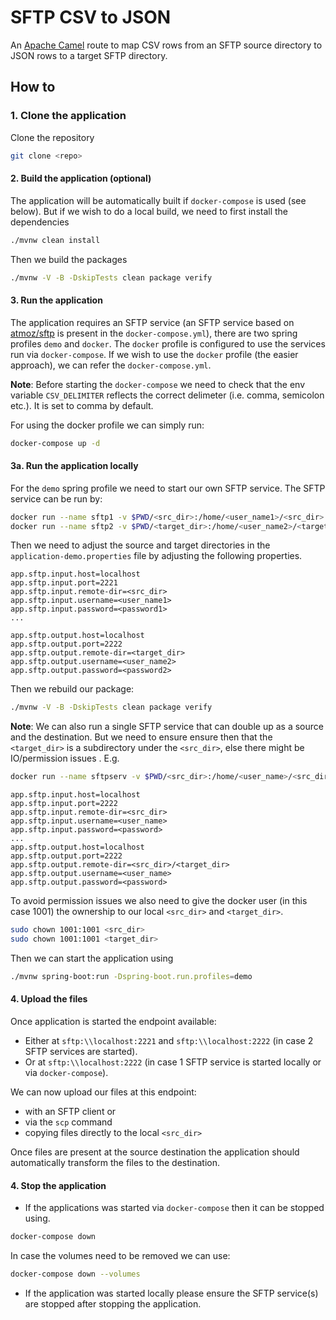 # SFTP CSV to JSON
An [Apache Camel](https://camel.apache.org/) route to map CSV rows from an SFTP source directory to JSON rows to a target SFTP directory.

## How to
### 1. Clone the application
Clone the repository
```bash
git clone <repo>
```
#### 2. Build the application (optional)
The application will be automatically built if `docker-compose` is used (see below).
But if we wish to do a local build, we need to first install the dependencies
```bash
./mvnw clean install
```
Then we build the packages
```bash
./mvnw -V -B -DskipTests clean package verify
```
#### 3. Run the application
The application requires an SFTP service (an SFTP service based on [atmoz/sftp](https://hub.docker.com/r/atmoz/sftp) is present in the `docker-compose.yml`), there are two spring profiles `demo` and `docker`. The `docker` profile is configured to use the services run via `docker-compose`. If we wish to use the `docker` profile (the easier approach), we can refer the `docker-compose.yml`. 

**Note**: Before starting the `docker-compose` we need to check that the env variable `CSV_DELIMITER` reflects the correct delimeter (i.e. comma, semicolon etc.). It is set to comma by default.

For using the docker profile we can simply run:
```bash
docker-compose up -d
```
#### 3a. Run the application locally
For the `demo` spring profile we need to start our own SFTP service. The SFTP service can be run by:
```bash
docker run --name sftp1 -v $PWD/<src_dir>:/home/<user_name1>/<src_dir> -p 2221:22 -d atmoz/sftp <user_name1>:<password1>:::<src_dir>
docker run --name sftp2 -v $PWD/<target_dir>:/home/<user_name2>/<target_dir> -p 2222:22 -d atmoz/sftp <user_name2>:<password2>:::<target_dir>
```
Then we need to adjust the source and target directories in the `application-demo.properties` file by adjusting the following properties. 
```properties
app.sftp.input.host=localhost
app.sftp.input.port=2221
app.sftp.input.remote-dir=<src_dir>
app.sftp.input.username=<user_name1>
app.sftp.input.password=<password1>
...

app.sftp.output.host=localhost
app.sftp.output.port=2222
app.sftp.output.remote-dir=<target_dir>
app.sftp.output.username=<user_name2>
app.sftp.output.password=<password2>
```
Then we rebuild our package:
```bash
./mvnw -V -B -DskipTests clean package verify
```
**Note**: We can also run a single SFTP service that can double up as a source and the destination. But we need to ensure ensure then that the `<target_dir>` is a subdirectory under the `<src_dir>`, else there might be IO/permission issues . E.g.
```bash
docker run --name sftpserv -v $PWD/<src_dir>:/home/<user_name>/<src_dir> -p 2222:22 -d atmoz/sftp <user_name>:<password>:::<src_dir>
```
```properties
app.sftp.input.host=localhost
app.sftp.input.port=2222
app.sftp.input.remote-dir=<src_dir>
app.sftp.input.username=<user_name>
app.sftp.input.password=<password>
...
app.sftp.output.host=localhost
app.sftp.output.port=2222
app.sftp.output.remote-dir=<src_dir>/<target_dir>
app.sftp.output.username=<user_name>
app.sftp.output.password=<password>
```
To avoid permission issues we also need to give the docker user (in this case 1001) the ownership to our local `<src_dir>` and `<target_dir>`.
```bash
sudo chown 1001:1001 <src_dir>
sudo chown 1001:1001 <target_dir>
```
Then we can start the application using
```bash
./mvnw spring-boot:run -Dspring-boot.run.profiles=demo
```
#### 4. Upload the files
Once application is started the endpoint available:
- Either at `sftp:\\localhost:2221` and `sftp:\\localhost:2222` (in case 2 SFTP services are started).
- Or at `sftp:\\localhost:2222` (in case 1 SFTP service is started locally or via `docker-compose`).

We can now upload our files at this endpoint:
- with an SFTP client or
- via the `scp` command
- copying files directly to the local `<src_dir>`

Once files are present at the source destination the application should automatically transform the files to the destination.

#### 4. Stop the application
- If the applications was started via `docker-compose` then it can be stopped using.
```bash
docker-compose down
```
In case the volumes need to be removed we can use:
```bash
docker-compose down --volumes
```
- If the application was started locally please ensure the SFTP service(s) are stopped after stopping the application.